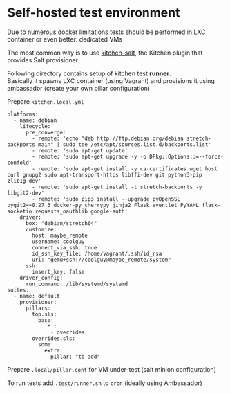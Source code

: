 # Self-hosted test environment

Due to numerous docker limitations tests should be performed in LXC container or even better: dedicated VMs

The most common way is to use [kitchen-salt](https://github.com/saltstack/kitchen-salt), the Kitchen plugin that provides Salt provisioner

Following directory contains setup of kitchen test **runner**.  
Basically it spawns LXC container (using Vagrant) and provisions it using ambassador (create your own pillar configuration)

Prepare `kitchen.local.yml`
```
platforms:
  - name: debian
    lifecycle:
      pre_converge:
        - remote: 'echo "deb http://ftp.debian.org/debian stretch-backports main" | sudo tee /etc/apt/sources.list.d/backports.list'
        - remote: 'sudo apt-get update'
        - remote: 'sudo apt-get upgrade -y -o DPkg::Options::=--force-confold'
        - remote: 'sudo apt-get install -y ca-certificates wget host curl gnupg2 sudo apt-transport-https libffi-dev git python3-pip zlib1g-dev'
        - remote: 'sudo apt-get install -t stretch-backports -y libgit2-dev'
        - remote: 'sudo pip3 install --upgrade pyOpenSSL pygit2==0.27.3 docker-py cherrypy jinja2 Flask eventlet PyYAML flask-socketio requests_oauthlib google-auth'
    driver:
      box: "debian/stretch64"      
      customize:
        host: maybe_remote
        username: coolguy
        connect_via_ssh: true
        id_ssh_key_file: /home/vagrant/.ssh/id_rsa
        uri: "qemu+ssh://coolguy@maybe_remote/system"
      ssh:
        insert_key: false
    driver_config:
      run_command: /lib/systemd/systemd
suites:
  - name: default
    provisioner:
      pillars:
        top.sls:
          base:
            '*':
              - overrides
        overrides.sls:
          some:
            extra:
              pillar: "to add"
```
Prepare `.local/pillar.conf` for VM under-test (salt minion configuration)

To run tests add `.test/runner.sh` to `cron` (ideally using Ambassador)
